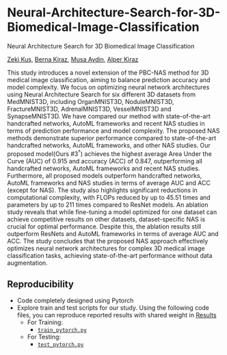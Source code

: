 # Neural-Architecture-Search-for-3D-Biomedical-Image-Classification
Neural Architecture Search for 3D Biomedical Image Classification

[Zeki Kuş](https://scholar.google.com/citations?user=h2B-3LwAAAAJ&hl=tr&oi=ao), [Berna Kiraz](https://scholar.google.com/citations?user=Je4hzioAAAAJ&hl=tr&oi=ao), [Musa Aydin](https://scholar.google.com/citations?user=yfKMO-wAAAAJ&hl=tr&oi=ao), [Alper Kiraz](https://scholar.google.com/citations?user=ic55Pj0AAAAJ&hl=tr)

This study introduces a novel extension of the PBC-NAS method for 3D medical image classification, aiming to balance prediction accuracy and model complexity. We focus on optimizing neural network architectures using Neural Architecture Search for six different 3D datasets from MedMNIST3D, including OrganMNIST3D, NoduleMNIST3D, FractureMNIST3D, AdrenalMNIST3D, VesselMNIST3D and SynapseMNIST3D. We have compared our method with state-of-the-art handcrafted networks, AutoML frameworks and recent NAS studies in terms of prediction performance and model complexity. The proposed NAS methods demonstrate superior performance compared to state-of-the-art handcrafted networks, AutoML frameworks, and other NAS studies. Our proposed model(Ours \#3$^\dagger$) achieves the highest average Area Under the Curve (AUC) of 0.915 and accuracy (ACC) of 0.847, outperforming all handcrafted networks, AutoML frameworks and recent NAS studies. Furthermore, all proposed models outperform handcrafted networks, AutoML frameworks and NAS studies in terms of average AUC and ACC (except for NAS). The study also highlights significant reductions in computational complexity, with FLOPs reduced by up to 45.51 times and parameters by up to 211 times compared to ResNet models. An ablation study reveals that while fine-tuning a model optimized for one dataset can achieve competitive results on other datasets, dataset-specific NAS is crucial for optimal performance. Despite this, the ablation results still outperform ResNets and AutoML frameworks in terms of average AUC and ACC. The study concludes that the proposed NAS approach effectively optimizes neural network architectures for complex 3D medical image classification tasks, achieving state-of-the-art performance without data augmentation.

## Reproducibility
* Code completely designed using Pytorch
* Explore train and test scripts for our study. Using the following code files, you can reproduce reported results with shared weight in [Results](results)
    * For Training:
        * [`train_pytorch.py`](train_pytorch.py)
    * For Testing:
        * [`test_pytorch.py`](test_pytorch.py)
